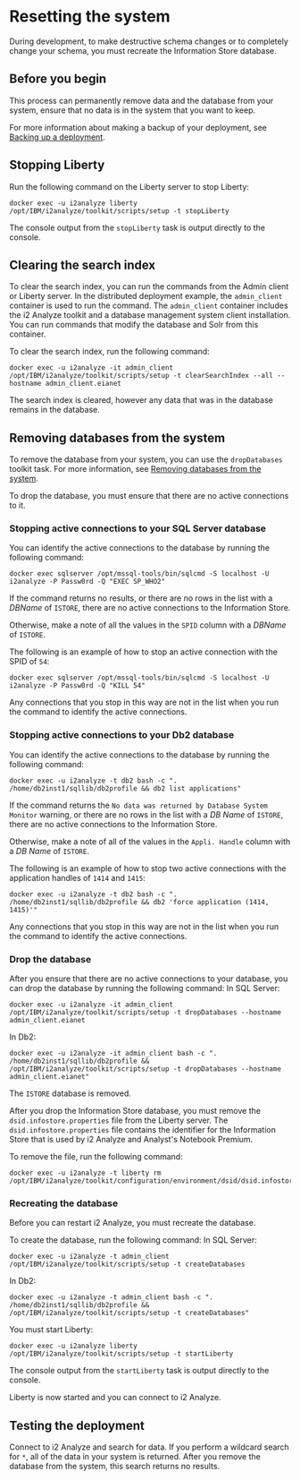 # Resetting the system
During development, to make destructive schema changes or to completely change your schema, you must recreate the Information Store database.

## Before you begin
This process can permanently remove data and the database from your system, ensure that no data is in the system that you want to keep.

For more information about making a backup of your deployment, see [Backing up a deployment](https://www.ibm.com/support/knowledgecenter/SSXVXZ/com.ibm.i2.eia.go.live.doc/c_back_up_and_recovery.html).

## Stopping Liberty
Run the following command on the Liberty server to stop Liberty:
```
docker exec -u i2analyze liberty /opt/IBM/i2analyze/toolkit/scripts/setup -t stopLiberty
```
The console output from the `stopLiberty` task is output directly to the console.

## Clearing the search index
To clear the search index, you can run the commands from the Admin client or Liberty server. In the distributed deployment example, the `admin_client` container is used to run the command. The `admin_client` container includes the i2 Analyze toolkit and a database management system client installation. You can run commands that modify the database and Solr from this container.

To clear the search index, run the following command:
```
docker exec -u i2analyze -it admin_client /opt/IBM/i2analyze/toolkit/scripts/setup -t clearSearchIndex --all --hostname admin_client.eianet
```

The search index is cleared, however any data that was in the database remains in the database.

## Removing databases from the system
To remove the database from your system, you can use the `dropDatabases` toolkit task. For more information, see [Removing databases from the system](https://www.ibm.com/support/knowledgecenter/SSXVXZ/com.ibm.i2.eia.go.live.doc/t_drop_databases.html).

To drop the database, you must ensure that there are no active connections to it.

### Stopping active connections to your SQL Server database
You can identify the active connections to the database by running the following command:
```
docker exec sqlserver /opt/mssql-tools/bin/sqlcmd -S localhost -U i2analyze -P Passw0rd -Q "EXEC SP_WHO2"
```
If the command returns no results, or there are no rows in the list with a *DBName* of `ISTORE`, there are no active connections to the Information Store.

Otherwise, make a note of all the values in the `SPID` column with a *DBName* of `ISTORE`.

The following is an example of how to stop an active connection with the SPID of `54`:
```
docker exec sqlserver /opt/mssql-tools/bin/sqlcmd -S localhost -U i2analyze -P Passw0rd -Q "KILL 54"
```
Any connections that you stop in this way are not in the list when you run the command to identify the active connections.

### Stopping active connections to your Db2 database
You can identify the active connections to the database by running the following command:
```
docker exec -u i2analyze -t db2 bash -c ". /home/db2inst1/sqllib/db2profile && db2 list applications"
```
If the command returns the `No data was returned by Database System Monitor` warning, or there are no rows in the list with a *DB Name* of `ISTORE`, there are no active connections to the Information Store.

Otherwise, make a note of all of the values in the `Appli. Handle` column with a *DB Name* of `ISTORE`.

The following is an example of how to stop two active connections with the application handles of `1414` and `1415`:
```
docker exec -u i2analyze -t db2 bash -c ". /home/db2inst1/sqllib/db2profile && db2 'force application (1414, 1415)'"
```
Any connections that you stop in this way are not in the list when you run the command to identify the active connections.

### Drop the database
After you ensure that there are no active connections to your database, you can drop the database by running the following command:
In SQL Server:
```
docker exec -u i2analyze -it admin_client /opt/IBM/i2analyze/toolkit/scripts/setup -t dropDatabases --hostname admin_client.eianet
```
In Db2:
```
docker exec -u i2analyze -it admin_client bash -c ". /home/db2inst1/sqllib/db2profile && /opt/IBM/i2analyze/toolkit/scripts/setup -t dropDatabases --hostname admin_client.eianet"
```
The `ISTORE` database is removed.

After you drop the Information Store database, you must remove the `dsid.infostore.properties` file from the Liberty server. The `dsid.infostore.properties` file contains the identifier for the Information Store that is used by i2 Analyze and Analyst's Notebook Premium.

To remove the file, run the following command:
```
docker exec -u i2analyze -t liberty rm /opt/IBM/i2analyze/toolkit/configuration/environment/dsid/dsid.infostore.properties
```

### Recreating the database
Before you can restart i2 Analyze, you must recreate the database.

To create the database, run the following command:
In SQL Server:
```
docker exec -u i2analyze -t admin_client /opt/IBM/i2analyze/toolkit/scripts/setup -t createDatabases
```
In Db2:
```
docker exec -u i2analyze -t admin_client bash -c ". /home/db2inst1/sqllib/db2profile && /opt/IBM/i2analyze/toolkit/scripts/setup -t createDatabases"
```

You must start Liberty:
```
docker exec -u i2analyze liberty /opt/IBM/i2analyze/toolkit/scripts/setup -t startLiberty
```
The console output from the `startLiberty` task is output directly to the console.

Liberty is now started and you can connect to i2 Analyze.

## Testing the deployment
Connect to i2 Analyze and search for data. If you perform a wildcard search for `*`, all of the data in your system is returned. After you remove the database from the system, this search returns no results.
